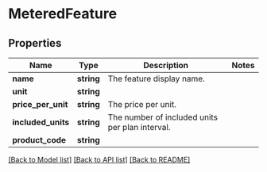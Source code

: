 # MeteredFeature

## Properties
Name | Type | Description | Notes
------------ | ------------- | ------------- | -------------
**name** | **string** | The feature display name. | 
**unit** | **string** |  | 
**price_per_unit** | **string** | The price per unit. | 
**included_units** | **string** | The number of included units per plan interval. | 
**product_code** | **string** |  | 

[[Back to Model list]](../README.md#documentation-for-models) [[Back to API list]](../README.md#documentation-for-api-endpoints) [[Back to README]](../README.md)


